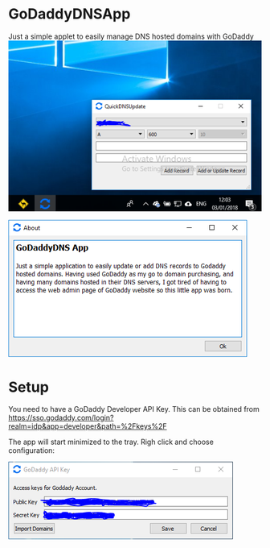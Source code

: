 # GoDaddyDNSApp
Just a simple applet to easily manage DNS hosted domains with GoDaddy
![Alt text](https://github.com/jnvilo/GoDaddyDNSApp/blob/master/screenshots/quickupdate.PNG)


![Alt text](https://github.com/jnvilo/GoDaddyDNSApp/blob/master/screenshots/about.PNG)

# Setup
You need to have a GoDaddy Developer API Key. This can be obtained from https://sso.godaddy.com/login?realm=idp&app=developer&path=%2Fkeys%2F

The app will start minimized to the tray. Righ click and choose configuration:

![Alt text](https://github.com/jnvilo/GoDaddyDNSApp/blob/master/screenshots/key.PNG)


